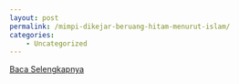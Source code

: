 ```yaml
---
layout: post
permalink: /mimpi-dikejar-beruang-hitam-menurut-islam/
categories:
    - Uncategorized
---
```


[Baca Selengkapnya](/07)